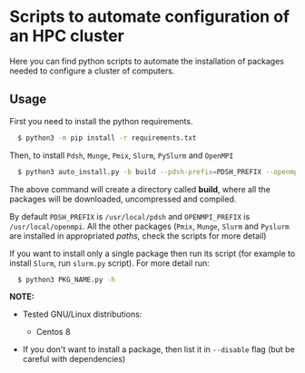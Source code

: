 # Scripts to automate configuration of an HPC cluster
Here you can find python scripts to automate the installation of packages needed to configure a cluster of computers.

## Usage
First you need to install the python requirements.
```bash
  $ python3 -m pip install -r requirements.txt
```

Then, to install `Pdsh`, `Munge`, `Pmix`, `Slurm`, `PySlurm` and `OpenMPI`
```bash
  $ python3 auto_install.py -b build --pdsh-prefix=PDSH_PREFIX --openmpi-prefix=OPENMPI_PREFIX
```
The above command will create a directory called **build**, where all the packages will be downloaded, uncompressed and compiled.

By default `PDSH_PREFIX` is `/usr/local/pdsh` and `OPENMPI_PREFIX` is `/usr/local/openmpi`. All the other packages (`Pmix`, `Munge`, `Slurm` and `Pyslurm` are installed in appropriated *paths*, check the scripts for more detail)

If you want to install only a single package then run its script (for example to install `Slurm`, run `slurm.py` script). For more detail run:
```bash
  $ python3 PKG_NAME.py -h
```

**NOTE:**  
* Tested GNU/Linux distributions:
  * Centos 8

* If you don't want to install a package, then list it in `--disable` flag (but be careful with dependencies)
